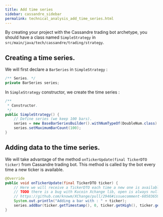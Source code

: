 ```yaml
---
title: Add time series
sidebar: cassandre_sidebar
permalink: technical_analysis_add_time_series.html
---
```


By creating your project with the Cassandre trading bot archetype, you should have a class named `SimpleStrategy` in `src/main/java/tech/cassandre/trading/strategy`.

## Creating a time series.

We will first declare a `BarSeries` in `SimpleStrategy` : 

```java
/** Series. */
private BarSeries series;
```

In `SimpleStrategy` constructor, we create the time series : 
```java
/**
 * Constructor.
 */
public SimpleStrategy() {
    // Define series (we keep 100 bars).
    series = new BaseBarSeriesBuilder().withNumTypeOf(DoubleNum.class).withName("ETH/BTC").build();
    series.setMaximumBarCount(100);
}
```

## Adding data to the time series.

We will take advantage of the method `onTickerUpdate(final TickerDTO ticker)` from Cassandre trading bot. This method is called by the bot every time a new ticker is available.

```java
@Override
public void onTickerUpdate(final TickerDTO ticker) {
    // Here we will receive a TickerDTO each time a new one is available.
    // TODO there is a bug with Kucoin Xchange lib, open is always null.
    // https://github.com/knowm/XChange/pull/2946#issuecomment-605036594
    System.out.println("Adding a bar with : " + ticker);
    series.addBar(ticker.getTimestamp(), 0, ticker.getHigh(), ticker.getLow(), ticker.getLast(), ticker.getVolume());
}
```